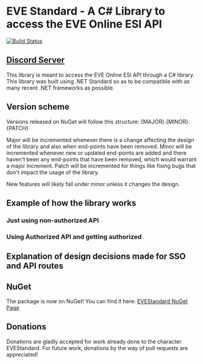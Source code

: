 # EVE Standard - A C# Library to access the EVE Online ESI API
[![Build Status](https://pointyhatgames.visualstudio.com/_apis/public/build/definitions/0a849367-82ec-47dc-a7ce-23289c57acf9/1/badge)](https://pointyhatgames.visualstudio.com/EVEStandard/_build/index?definitionId={id})

## [Discord Server](https://discord.gg/SVyVze5)

This library is meant to access the EVE Online ESI API through a C# library. This library was built using .NET Standard so as to be compatible with as many recent .NET frameworks as possible.

## Version scheme
Versions released on NuGet will follow this structure:
{MAJOR}.{MINOR}.{PATCH}

Major will be incremented whenever there is a change affecting the design of the library and also when end-points have been removed.
Minor will be incremented whenever new or updated end-points are added and there haven't been any end-points that have been removed, which would warrant a major increment.
Patch will be incremented for things like fixing bugs that don't impact the usage of the library.

New features will likely fall under minor unless it changes the design.

## Example of how the library works
### Just using non-authorized API
### Using Authorized API and getting authorized
## Explanation of design decisions made for SSO and API routes
## NuGet
The package is now on NuGet! You can find it here: [EVEStandard NuGet Page](https://www.nuget.org/packages/PointyHatGames.EVEStandard)
## Donations
Donations are gladly accepted for work already done to the character EVEStandard. For future work, donations by the way of pull requests are appreciated!
